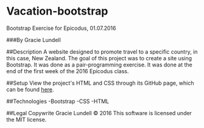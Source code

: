 # Vacation-bootstrap
Bootstrap Exercise for Epicodus, 01.07.2016

###By Gracie Lundell

##Description
A website designed to promote travel to a specific country, in this case, New Zealand. The goal of this project was to create a site using Bootstrap. It was done as a pair-programming exercise.
It was done at the end of the first week of the 2016 Epicodus class.

##Setup
View the project's HTML and CSS through its GitHub page, which can be found [here](http://gracielundell.com/Vacation-bootstrap/).

##Technologies
-Bootstrap
-CSS
-HTML

##Legal
Copywrite Gracie Lundell &copy; 2016 This software is licensed under the MIT license.

